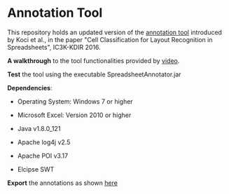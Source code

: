 # Annotation Tool
This repository holds an updated version of the [annotation tool](https://github.com/elviskoci/XCellAnnotator) introduced by Koci et al., in the paper "Cell Classification for Layout Recognition in Spreadsheets", IC3K-KDIR 2016.

**A walkthrough** to the tool functionalities provided by [video](https://www.youtube.com/watch?v=uU1wozgjsa0).

**Test** the tool using the executable SpreadsheetAnnotator.jar

**Dependencies**: 
* Operating System: Windows 7 or higher
* Microsoft Excel: Version 2010 or higher

* Java v1.8.0_121
* Apache log4j v2.5
* Apache POI v3.17
* Elcipse SWT

**Export** the annotations as shown [here](https://github.com/ddenron/annotations_exporter)
